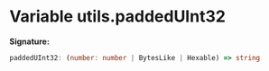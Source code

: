 
# Variable utils.paddedUInt32


<b>Signature:</b>

```typescript
paddedUInt32: (number: number | BytesLike | Hexable) => string
```
